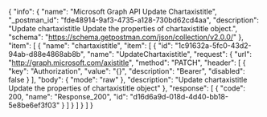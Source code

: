 {
  "info": {
    "name": "Microsoft Graph API Update Chartaxistitle",
    "_postman_id": "fde48914-9af3-4735-a128-730bd62cd4aa",
    "description": "Update chartaxistitle Update the properties of chartaxistitle object.",
    "schema": "https://schema.getpostman.com/json/collection/v2.0.0/"
  },
  "item": [
    {
      "name": "chartaxistitle",
      "item": [
        {
          "id": "1c91632a-5fc0-43d2-94ab-d88e4868ab8b",
          "name": "UpdateChartaxistitle",
          "request": {
            "url": "http://graph.microsoft.com/axistitle",
            "method": "PATCH",
            "header": [
              {
                "key": "Authorization",
                "value": "{}",
                "description": "Bearer",
                "disabled": false
              }
            ],
            "body": {
              "mode": "raw"
            },
            "description": "Update chartaxistitle Update the properties of chartaxistitle object"
          },
          "response": [
            {
              "code": 200,
              "name": "Response_200",
              "id": "d16d6a9d-018d-4d40-bb18-5e8be6ef3f03"
            }
          ]
        }
      ]
    }
  ]
}